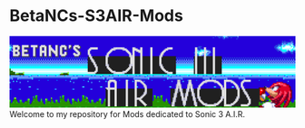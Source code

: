# BetaNCs-S3AIR-Mods
![](Media/repobanner.png?raw=true)
Welcome to my repository for Mods dedicated to Sonic 3 A.I.R.
